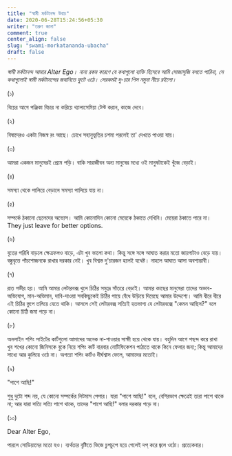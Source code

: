 ```yaml
---
title: "স্বামী মর্কটানন্দ উবাচ"
date: 2020-06-28T15:24:56+05:30
writer: "তরুণ জানা"
comment: true
center_align: false
slug: "swami-morkatananda-ubacha"
draft: false
---
```


*স্বামী মর্কটানন্দ আমার Alter Ego। নানা রকম কারণে যে কথাগুলো ব্যক্তি হিসেবে আমি সোজাসুজি বলতে পারিনা, সে
কথাগুলোই স্বামী মর্কটানন্দের জবানিতে ফুটে ওঠে। সেরকমই দু-চার পিস নমুনা নীচে রইলো।*

(১)

বিয়ের আগে পঞ্জিকা বিচার না করিয়ে থ্যালাসেমিয়া টেস্ট করান, কাজে দেবে।

(২)

বিষাদেরও একটা নিজস্ব রং আছে। চোখে সহানুভূতির চশমা পরলেই তা' দেখতে পাওয়া যায়।

(৩)

আমরা একজন মানুষেরই প্রেমে পড়ি। বাকি সারাজীবন অন্য মানুষের মধ্যে ওই মানুষটাকেই খুঁজে বেড়াই।

(৪)

সমস্যা থেকে পালিয়ে বেড়ালে সমস্যা পালিয়ে যায় না।

(৫)

সম্পর্কে ঠকানো ছেলেদের অভ্যেস। আমি কোনোদিন কোনো মেয়েকে ঠকাতে দেখিনি। মেয়েরা ঠকাতে পারে না। They just leave for 
better options.

(৬)

বৃত্তের পরিধি বাড়লে ক্ষেত্রফলও বাড়ে, এটা খুব ভালো কথা। কিন্তু সঙ্গে সঙ্গে আঘাত করার মতো জায়গাটাও বেড়ে যায়। 
বন্ধুবৃত্তে পাঁচশোজনকে রাখার দরকার নেই। খুব বিশ্বস্ত দু'চারজন হলেই যথেষ্ট। নাহলে আঘাত আসা অবশ্যম্ভাবী।

(৭)

রাত গভীর হয়। আমি আমার লেটারবক্স খুলে চিঠির সমুদ্রে সাঁতরে বেড়াই। আমার কাছের মানুষেরা তাদের অভাব-অভিযোগ, 
মান-অভিমান, দাবি-দাওয়া সবকিছুকেই চিঠির পায়ে বেঁধে উড়িয়ে দিয়েছে আমার উদ্দেশ্যে। আমি ধীরে ধীরে এই চিঠির স্তুপে 
তলিয়ে যেতে থাকি। আসলে সেই লেটারবক্স সত্যিই হতভাগ্য যে লেটারবক্সে "কেমন আছিস?" বলে কোনো চিঠি জমা পড়ে না।

(৮)

অনলাইন শপিং সাইটের কার্টগুলো আমাদের অনেক না-পাওয়ার সাক্ষী হয়ে থেকে যায়। বহুদিন আগে পছন্দ করে রাখা খুব শখের 
কোনো জিনিসকে বুকে নিয়ে শপিং কার্ট বারবার নোটিফিকেশন পাঠাতে থাকে কিনে ফেলার জন্য; কিন্তু আমাদের সাধ্যে আর 
কুলিয়ে ওঠে না। অগত্যা শপিং কার্টও দীর্ঘশ্বাস ফেলে, আমাদের মতোই।

(৯)

"পাশে আছি!"

শুধু দুটো শব্দ নয়, যে কোনো সম্পর্কের লিটমাস পেপার। যারা "পাশে আছি!" বলে, বেশিরভাগ ক্ষেত্রেই তারা পাশে থাকে না; 
আর যারা সত্যি সত্যি পাশে থাকে, তাদের "পাশে আছি!" বলার দরকার পড়ে না।

(১০)

Dear Alter Ego,

পারলে সোডিয়ামের মতো হও। ব্যর্থতার বৃষ্টিতে ভিজে চুপচুপে হয়ে গেলেই দপ্ করে জ্বলে ওঠো। প্রত্যেকবার।